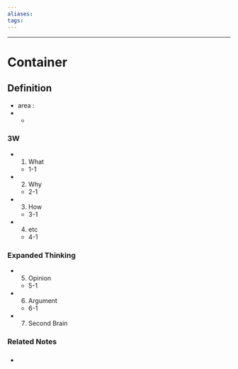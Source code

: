 ```yaml
---
aliases: 
tags:
---
```


---

# Container

## Definition
- area :
- -

### 3W
- 1. What
	-  1-1
- 2. Why
	- 2-1
- 3. How
	- 3-1
- 4. etc
	- 4-1

### Expanded Thinking
- 5. Opinion
	- 5-1
- 6. Argument
	- 6-1
- 7. Second Brain

### Related Notes
- ###